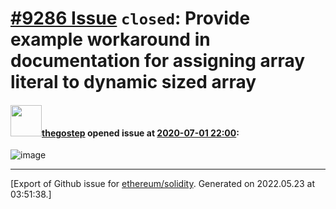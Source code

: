 # [\#9286 Issue](https://github.com/ethereum/solidity/issues/9286) `closed`: Provide example workaround in documentation for assigning array literal to dynamic sized array 

#### <img src="https://avatars.githubusercontent.com/u/15959632?u=c2f8e2cf7f1bdb50cf51fa93132523b556708ca8&v=4" width="50">[thegostep](https://github.com/thegostep) opened issue at [2020-07-01 22:00](https://github.com/ethereum/solidity/issues/9286):

![image](https://user-images.githubusercontent.com/15959632/86295482-b9002500-bbc4-11ea-8623-68b646d4b9f1.png)





-------------------------------------------------------------------------------



[Export of Github issue for [ethereum/solidity](https://github.com/ethereum/solidity). Generated on 2022.05.23 at 03:51:38.]
